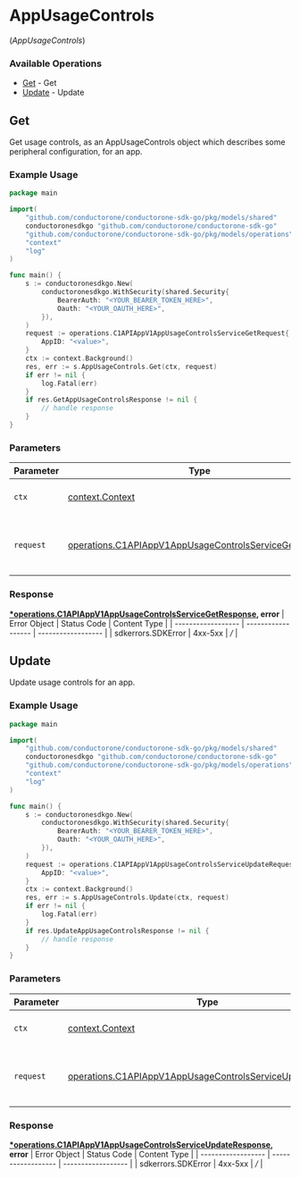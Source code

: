 # AppUsageControls
(*AppUsageControls*)

### Available Operations

* [Get](#get) - Get
* [Update](#update) - Update

## Get

Get usage controls, as an AppUsageControls object which describes some peripheral configuration, for an app.

### Example Usage

```go
package main

import(
	"github.com/conductorone/conductorone-sdk-go/pkg/models/shared"
	conductoronesdkgo "github.com/conductorone/conductorone-sdk-go"
	"github.com/conductorone/conductorone-sdk-go/pkg/models/operations"
	"context"
	"log"
)

func main() {
    s := conductoronesdkgo.New(
        conductoronesdkgo.WithSecurity(shared.Security{
            BearerAuth: "<YOUR_BEARER_TOKEN_HERE>",
            Oauth: "<YOUR_OAUTH_HERE>",
        }),
    )
    request := operations.C1APIAppV1AppUsageControlsServiceGetRequest{
        AppID: "<value>",
    }
    ctx := context.Background()
    res, err := s.AppUsageControls.Get(ctx, request)
    if err != nil {
        log.Fatal(err)
    }
    if res.GetAppUsageControlsResponse != nil {
        // handle response
    }
}
```

### Parameters

| Parameter                                                                                                                            | Type                                                                                                                                 | Required                                                                                                                             | Description                                                                                                                          |
| ------------------------------------------------------------------------------------------------------------------------------------ | ------------------------------------------------------------------------------------------------------------------------------------ | ------------------------------------------------------------------------------------------------------------------------------------ | ------------------------------------------------------------------------------------------------------------------------------------ |
| `ctx`                                                                                                                                | [context.Context](https://pkg.go.dev/context#Context)                                                                                | :heavy_check_mark:                                                                                                                   | The context to use for the request.                                                                                                  |
| `request`                                                                                                                            | [operations.C1APIAppV1AppUsageControlsServiceGetRequest](../../pkg/models/operations/c1apiappv1appusagecontrolsservicegetrequest.md) | :heavy_check_mark:                                                                                                                   | The request object to use for the request.                                                                                           |


### Response

**[*operations.C1APIAppV1AppUsageControlsServiceGetResponse](../../pkg/models/operations/c1apiappv1appusagecontrolsservicegetresponse.md), error**
| Error Object       | Status Code        | Content Type       |
| ------------------ | ------------------ | ------------------ |
| sdkerrors.SDKError | 4xx-5xx            | */*                |

## Update

Update usage controls for an app.

### Example Usage

```go
package main

import(
	"github.com/conductorone/conductorone-sdk-go/pkg/models/shared"
	conductoronesdkgo "github.com/conductorone/conductorone-sdk-go"
	"github.com/conductorone/conductorone-sdk-go/pkg/models/operations"
	"context"
	"log"
)

func main() {
    s := conductoronesdkgo.New(
        conductoronesdkgo.WithSecurity(shared.Security{
            BearerAuth: "<YOUR_BEARER_TOKEN_HERE>",
            Oauth: "<YOUR_OAUTH_HERE>",
        }),
    )
    request := operations.C1APIAppV1AppUsageControlsServiceUpdateRequest{
        AppID: "<value>",
    }
    ctx := context.Background()
    res, err := s.AppUsageControls.Update(ctx, request)
    if err != nil {
        log.Fatal(err)
    }
    if res.UpdateAppUsageControlsResponse != nil {
        // handle response
    }
}
```

### Parameters

| Parameter                                                                                                                                  | Type                                                                                                                                       | Required                                                                                                                                   | Description                                                                                                                                |
| ------------------------------------------------------------------------------------------------------------------------------------------ | ------------------------------------------------------------------------------------------------------------------------------------------ | ------------------------------------------------------------------------------------------------------------------------------------------ | ------------------------------------------------------------------------------------------------------------------------------------------ |
| `ctx`                                                                                                                                      | [context.Context](https://pkg.go.dev/context#Context)                                                                                      | :heavy_check_mark:                                                                                                                         | The context to use for the request.                                                                                                        |
| `request`                                                                                                                                  | [operations.C1APIAppV1AppUsageControlsServiceUpdateRequest](../../pkg/models/operations/c1apiappv1appusagecontrolsserviceupdaterequest.md) | :heavy_check_mark:                                                                                                                         | The request object to use for the request.                                                                                                 |


### Response

**[*operations.C1APIAppV1AppUsageControlsServiceUpdateResponse](../../pkg/models/operations/c1apiappv1appusagecontrolsserviceupdateresponse.md), error**
| Error Object       | Status Code        | Content Type       |
| ------------------ | ------------------ | ------------------ |
| sdkerrors.SDKError | 4xx-5xx            | */*                |
